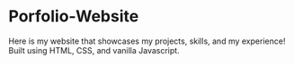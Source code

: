 # Porfolio-Website
 Here is my website that showcases my projects, skills, and my experience! Built using HTML, CSS, and vanilla Javascript.
